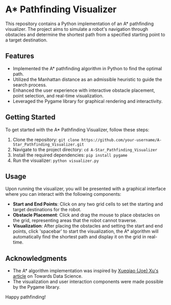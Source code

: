 # A* Pathfinding Visualizer

This repository contains a Python implementation of an A* pathfinding visualizer. The project aims to simulate a robot's navigation through obstacles and determine the shortest path from a specified starting point to a target destination.

## Features

- Implemented the A* pathfinding algorithm in Python to find the optimal path.
- Utilized the Manhattan distance as an admissible heuristic to guide the search process.
- Enhanced the user experience with interactive obstacle placement, point selection, and real-time visualization.
- Leveraged the Pygame library for graphical rendering and interactivity.

## Getting Started

To get started with the A* Pathfinding Visualizer, follow these steps:

1. Clone the repository: `git clone https://github.com/your-username/A-Star_Pathfinding_Visualizer.git`
2. Navigate to the project directory: `cd A-Star_Pathfinding_Visualizer`
3. Install the required dependencies: `pip install pygame`
4. Run the visualizer: `python visualizer.py`

## Usage

Upon running the visualizer, you will be presented with a graphical interface where you can interact with the following components:

- **Start and End Points**: Click on any two grid cells to set the starting and target destinations for the robot.
- **Obstacle Placement**: Click and drag the mouse to place obstacles on the grid, representing areas that the robot cannot traverse.
- **Visualization**: After placing the obstacles and setting the start and end points, click 'spacebar' to start the visualization, the A* algorithm will automatically find the shortest path and display it on the grid in real-time.



## Acknowledgments

- The A* algorithm implementation was inspired by [Xueqiao (Joe) Xu's article](https://towardsdatascience.com/a-star-a-search-algorithm-eb495fb156bb) on Towards Data Science.
- The visualization and user interaction components were made possible by the Pygame library.


Happy pathfinding!
